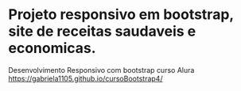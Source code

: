 # Projeto responsivo em bootstrap, site de receitas saudaveis e economicas.
Desenvolvimento Responsivo com bootstrap curso Alura
https://gabriela1105.github.io/cursoBootstrap4/
